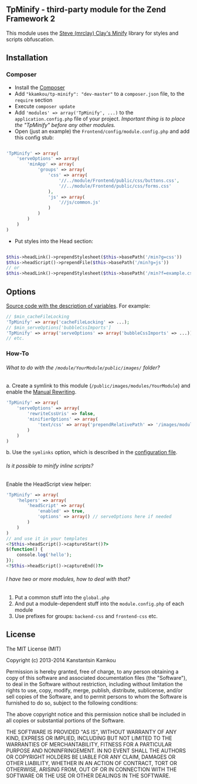 ## TpMinify - third-party module for the Zend Framework 2
This module uses the [Steve (mrclay) Clay's Minify](http://github.com/mrclay/minify) library for styles and scripts obfuscation.

## Installation
### Composer
 * Install the [Composer](http://getcomposer.org/doc/00-intro.md)
 * Add ```"kkamkou/tp-minify": "dev-master"``` to a ```composer.json``` file, to the ```require``` section
 * Execute ```composer update```
 * Add ```'modules' => array('TpMinify', ...)``` to the ```application.config.php``` file of your project. *Important thing is to place the "TpMinify" before any other modules.*
 * Open (just an example) the ```Frontend/config/module.config.php``` and add this config stub:

```php

'TpMinify' => array(
    'serveOptions' => array(
        'minApp' => array(
            'groups' => array(
                'css' => array(
                    '//../module/Frontend/public/css/buttons.css',
                    '//../module/Frontend/public/css/forms.css'
                ),
                'js' => array(
                    '//js/common.js'
                )
            )
        )
    )
)
```
 * Put styles into the Head section:

```php

$this->headLink()->prependStylesheet($this->basePath('/min?g=css'))
$this->headScript()->prependFile($this->basePath('/min?g=js'))
// or
$this->headLink()->prependStylesheet($this->basePath('/min?f=example.css'))
```
## Options
[Source code with the description of variables](https://code.google.com/p/minify/source/browse/min/config.php).
For example:
```php
// $min_cacheFileLocking
'TpMinify' => array('cacheFileLocking' => ...);
// $min_serveOptions['bubbleCssImports']
'TpMinify' => array('serveOptions' => array('bubbleCssImports' => ...));
// etc.
```

### How-To
###### What to do with the ```/module/YourModule/public/images/``` folder?
a. Create a symlink to this module (```/public/images/modules/YourModule```) and enable the [Manual Rewriting](http://code.google.com/p/minify/wiki/UriRewriting).
```php
'TpMinify' => array(
    'serveOptions' => array(
        'rewriteCssUris' => false,
        'minifierOptions' => array(
            'text/css' => array('prependRelativePath' => '/images/modules/YourModule/')
        )
    )
)
```
b. Use the ```symlinks``` option, which is described in the [configuration file](https://code.google.com/p/minify/source/browse/min/config.php).
###### Is it possible to minify inline scripts?
Enable the HeadScript view helper:
```php
'TpMinify' => array(
    'helpers' => array(
        'headScript' => array(
            'enabled' => true,
            'options' => array() // serveOptions here if needed
        )
    )
)
// and use it in your templates
<?$this->headScript()->captureStart()?>
$(function() {
    console.log('hello');
});
<?$this->headScript()->captureEnd()?>
```

###### I have two or more modules, how to deal with that?
1. Put a common stuff into the ```global.php```
2. And put a module-dependent stuff into the ```module.config.php``` of each module
3. Use prefixes for groups: ```backend-css``` and ```frontend-css``` etc.

## License
The MIT License (MIT)

Copyright (c) 2013-2014 Kanstantsin Kamkou

Permission is hereby granted, free of charge, to any person obtaining a copy of
this software and associated documentation files (the "Software"), to deal in
the Software without restriction, including without limitation the rights to
use, copy, modify, merge, publish, distribute, sublicense, and/or sell copies of
the Software, and to permit persons to whom the Software is furnished to do so,
subject to the following conditions:

The above copyright notice and this permission notice shall be included in all
copies or substantial portions of the Software.

THE SOFTWARE IS PROVIDED "AS IS", WITHOUT WARRANTY OF ANY KIND, EXPRESS OR
IMPLIED, INCLUDING BUT NOT LIMITED TO THE WARRANTIES OF MERCHANTABILITY, FITNESS
FOR A PARTICULAR PURPOSE AND NONINFRINGEMENT. IN NO EVENT SHALL THE AUTHORS OR
COPYRIGHT HOLDERS BE LIABLE FOR ANY CLAIM, DAMAGES OR OTHER LIABILITY, WHETHER
IN AN ACTION OF CONTRACT, TORT OR OTHERWISE, ARISING FROM, OUT OF OR IN
CONNECTION WITH THE SOFTWARE OR THE USE OR OTHER DEALINGS IN THE SOFTWARE.
